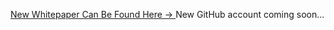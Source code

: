 [New Whitepaper Can Be Found Here -> ](https://www.proofsuite.com/media/whitepaper.pdf)
New GitHub account coming soon...